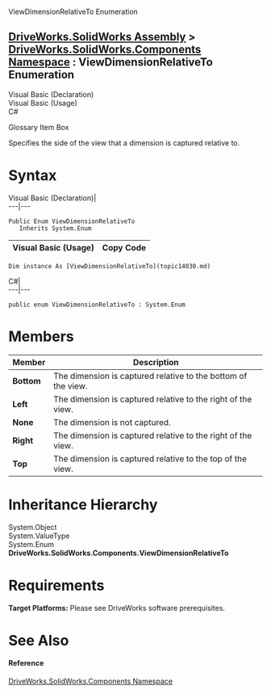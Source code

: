 ViewDimensionRelativeTo Enumeration   
  
[DriveWorks.SolidWorks Assembly](topic13342.md) > [DriveWorks.SolidWorks.Components Namespace](topic13925.md) : ViewDimensionRelativeTo Enumeration  
---  
  
Visual Basic (Declaration)    
Visual Basic (Usage)    
C# 

Glossary Item Box

Specifies the side of the view that a dimension is captured relative to. 

# Syntax

Visual Basic (Declaration)|   
---|---  
      
    
    Public Enum ViewDimensionRelativeTo 
       Inherits System.Enum  
  
Visual Basic (Usage)| Copy Code  
---|---  
      
    
    Dim instance As [ViewDimensionRelativeTo](topic14030.md)  
  
C#|   
---|---  
      
    
    public enum ViewDimensionRelativeTo : System.Enum   
  
# Members

Member| Description  
---|---  
**Bottom**|  The dimension is captured relative to the bottom of the view.  
**Left**|  The dimension is captured relative to the right of the view.  
**None**|  The dimension is not captured.  
**Right**|  The dimension is captured relative to the right of the view.  
**Top**|  The dimension is captured relative to the top of the view.  
  
# Inheritance Hierarchy

System.Object  
System.ValueType  
System.Enum  
**DriveWorks.SolidWorks.Components.ViewDimensionRelativeTo**  


# Requirements

**Target Platforms:** Please see DriveWorks software prerequisites.

# See Also

#### Reference

[DriveWorks.SolidWorks.Components Namespace](topic13925.md)


